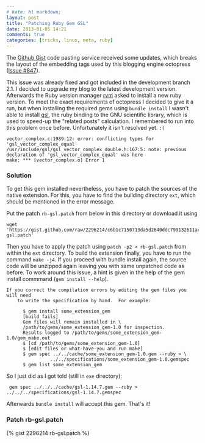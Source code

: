 ```yaml
---
# kate: hl markdown;
layout: post
title: "Patching Ruby Gem GSL"
date: 2013-01-05 14:21
comments: true
categories: [tricks, linux, meta, ruby]
---
```


The [Github Gist](http://gist.github.com/) code pasting service received
some updates, which breaks the layout of the embedding tags used by this blogging
engine octopress ([Issue #847](http://github.com/imathis/octopress/issues/847)).

This issue was already fixed and got included in the development branch 2.1.
I decided to upgrade my blog to the latest development version. Afterwards the
Ruby version manager [rvm](http://rvm.io/) asked to install a new ruby version.
To meet the exact requirements of octopress I decided to give it a run, but when
installing the required gems using `bundle install` I wasn't able to
install [gsl](http://rb-gsl.rubyforge.org/), the ruby binding to the GNU
scientific library, which is used to speed-up the "related posts" calculation.
I remembered to run into this problem once before. Unfortunately it isn't
resolved yet. `:(`

    vector_complex.c:1989:12: error: conflicting types for 'gsl_vector_complex_equal'
    /usr/include/gsl/gsl_vector_complex_double.h:167:5: note: previous declaration of 'gsl_vector_complex_equal' was here
    make: *** [vector_complex.o] Error 1

<!-- more -->

### Solution

To get this gem installed nevertheless, you have to patch the sources of the
native extension. For this, you have to find the building directory `ext`, which
should be mentioned in the error message.

Put the patch `rb-gsl.patch` from below in this directory or download it using

    wget 'https://gist.github.com/raw/2296214/c6b1c7150713da5d2640ddc799132611ac72cef4/rb-gsl.patch'

Then you have to apply the patch using `patch -p2 < rb-gsl.patch` from within the
`ext` directory. To build the extension finally, you have to run the command
`make -j4`. If you proceed with bundle install again, the source code will be unzipped
again leaving you with same unpatched code as before. To work around this issue,
a hint is given in the help of the gem install commmand (`gem install --help`).

    If you correct the compilation errors by editing the gem files you will need
        to write the specification by hand.  For example:

          $ gem install some_extension_gem
          [build fails]
          Gem files will remain installed in \
          /path/to/gems/some_extension_gem-1.0 for inspection.
          Results logged to /path/to/gems/some_extension_gem-1.0/gem_make.out
          $ [cd /path/to/gems/some_extension_gem-1.0]
          $ [edit files or what-have-you and run make]
          $ gem spec ../../cache/some_extension_gem-1.0.gem --ruby > \
                    ../../specifications/some_extension_gem-1.0.gemspec
          $ gem list some_extension_gem

So I just did as I got told (still in `exe` directory):

     gem spec ../../../cache/gsl-1.14.7.gem --ruby > ../../../specifications/gsl-1.14.7.gemspec

Afterwards `bundle install` will accept this gem. That's it!

### Patch rb-gsl.patch

{% gist 2296214 rb-gsl.patch %}